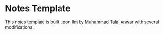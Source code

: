 # Notes Template

This notes template is built upon [Ilm by  Muhammad Talal
Anwar](https://github.com/talal/ilm/) with several modifications.
